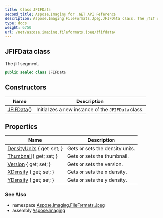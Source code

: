 ```yaml
---
title: Class JFIFData
second_title: Aspose.Imaging for .NET API Reference
description: Aspose.Imaging.FileFormats.Jpeg.JFIFData class. The jfif segment
type: docs
weight: 6750
url: /net/aspose.imaging.fileformats.jpeg/jfifdata/
---
```

## JFIFData class

The jfif segment.

```csharp
public sealed class JFIFData
```

## Constructors

| Name | Description |
| --- | --- |
| [JFIFData](jfifdata/)() | Initializes a new instance of the `JFIFData` class. |

## Properties

| Name | Description |
| --- | --- |
| [DensityUnits](../../aspose.imaging.fileformats.jpeg/jfifdata/densityunits/) { get; set; } | Gets or sets the density units. |
| [Thumbnail](../../aspose.imaging.fileformats.jpeg/jfifdata/thumbnail/) { get; set; } | Gets or sets the thumbnail. |
| [Version](../../aspose.imaging.fileformats.jpeg/jfifdata/version/) { get; set; } | Gets or sets the version. |
| [XDensity](../../aspose.imaging.fileformats.jpeg/jfifdata/xdensity/) { get; set; } | Gets or sets the x density. |
| [YDensity](../../aspose.imaging.fileformats.jpeg/jfifdata/ydensity/) { get; set; } | Gets or sets the y density. |

### See Also

* namespace [Aspose.Imaging.FileFormats.Jpeg](../../aspose.imaging.fileformats.jpeg/)
* assembly [Aspose.Imaging](../../)


